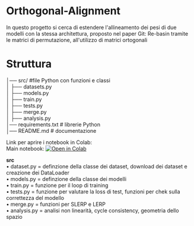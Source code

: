 # Orthogonal-Alignment
In questo progetto si cerca di estendere l'allineamento dei pesi di due modelli con la stessa architettura, proposto nel paper Git: Re-basin tramite le matrici di permutazione, all'utilizzo di matrici ortogonali

# Struttura
│── src/ #file Python con funzioni e classi<br>
│ ├── datasets.py<br>
│ ├── models.py <br>
│ ├── train.py<br>
│ ├── tests.py<br>
│ ├── merge.py<br>
│ ├── analysis.py<br>
│── requirements.txt # librerie Python<br>
│── README.md # documentazione<br>

Link per aprire i notebook in Colab:<br>
Main notebook: [![Open in Colab](https://colab.research.google.com/assets/colab-badge.svg)](https://colab.research.google.com/github/elemannoni/Orthogonal-Alignment/blob/main/Orthogonal_Alignment_notebook.ipynb)

**src**<br>
  • dataset.py =  definzione della classe dei dataset, download dei dataset e creazione dei DataLoader<br>
  • models.py = definzione della classe dei modelli<br>
  • train.py = funzione per il loop di training<br>
  • tests.py = funzione per valutare la loss di test, funzioni per chek sulla correttezza del modello<br>
  • merge.py = funzioni per SLERP e LERP<br>
  • analysis.py = analisi non linearità, cycle consistency, geometria dello spazio<br>



